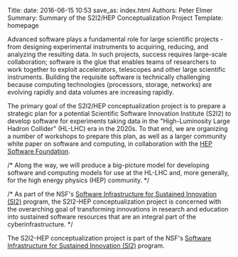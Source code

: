 Title: 
date: 2016-06-15 10:53
save_as: index.html
Authors: Peter Elmer
Summary: Summary of the S2I2/HEP Conceptualization Project
Template: homepage

Advanced software plays a fundamental role for large scientific
projects - from designing experimental instruments to acquiring,
reducing, and analyzing the resulting data. In such projects, success
requires large-scale collaboration; software is the glue that enables
teams of researchers to work together to exploit accelerators,
telescopes and other large scientific instruments. Building the
requisite software is technically challenging because computing
technologies (processors, storage, networks) are evolving rapidly
and data volumes are increasing rapidly.

The primary goal of the S2I2/HEP conceptualization project is to
prepare a strategic plan for a potential Scientific Software
Innovation Institute (S2I2) to develop software for experiments
taking data in the "High-Luminosity Large Hadron Collider" (HL-LHC)
era in the 2020s. To that end, we are organizing a number of workshops
to prepare this plan, as well as a larger community white paper 
on software and computing, in collaboration with the 
[HEP Software Foundation](http://hepsoftwarefoundation.org).

/* Along the way, we will produce a big-picture model for developing
software and computing models for use at the HL-LHC and, more
generally, for the high energy physics (HEP) community. */

/* As part of the NSF's [Software Infrastructure for Sustained Innovation
(SI2)](http://www.nsf.gov/funding/pgm_summ.jsp?pims_id=504817)
program, the S2I2-HEP conceptualization project is concerned with the 
overarching goal of transforming innovations in research and education into 
sustained software resources that are an integral part of the 
cyberinfrastructure. */

The S2I2-HEP conceptualization project is part of the NSF's [Software 
Infrastructure for Sustained Innovation
(SI2)](http://www.nsf.gov/funding/pgm_summ.jsp?pims_id=504817)
program. 

